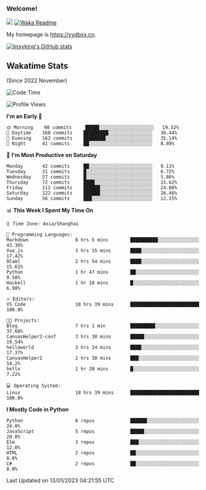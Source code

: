 ### Welcome!

![](https://visitor-badge.glitch.me/badge?page_id=linsyking.linsyking)
[![Waka Readme](https://github.com/linsyking/linsyking/actions/workflows/waka-readme.yml/badge.svg)](https://github.com/linsyking/linsyking/actions/workflows/waka-readme.yml)

My homepage is <https://yydbxx.cn>.

[![linsyking's GitHub stats](https://github-readme-stats.vercel.app/api?username=linsyking&show_icons=true&theme=onedark)](https://github.com/anuraghazra/github-readme-stats)

## Wakatime Stats

(Since 2022 November)

<!--START_SECTION:waka-->
![Code Time](http://img.shields.io/badge/Code%20Time-95%20hrs%2041%20mins-blue)

![Profile Views](http://img.shields.io/badge/Profile%20Views-13-blue)

**I'm an Early 🐤** 

```text
🌞 Morning    90 commits     █████░░░░░░░░░░░░░░░░░░░░   19.52% 
🌆 Daytime    168 commits    █████████░░░░░░░░░░░░░░░░   36.44% 
🌃 Evening    162 commits    ████████░░░░░░░░░░░░░░░░░   35.14% 
🌙 Night      41 commits     ██░░░░░░░░░░░░░░░░░░░░░░░   8.89%

```
📅 **I'm Most Productive on Saturday** 

```text
Monday       42 commits     ██░░░░░░░░░░░░░░░░░░░░░░░   9.11% 
Tuesday      31 commits     █░░░░░░░░░░░░░░░░░░░░░░░░   6.72% 
Wednesday    27 commits     █░░░░░░░░░░░░░░░░░░░░░░░░   5.86% 
Thursday     72 commits     ████░░░░░░░░░░░░░░░░░░░░░   15.62% 
Friday       111 commits    ██████░░░░░░░░░░░░░░░░░░░   24.08% 
Saturday     122 commits    ██████░░░░░░░░░░░░░░░░░░░   26.46% 
Sunday       56 commits     ███░░░░░░░░░░░░░░░░░░░░░░   12.15%

```


📊 **This Week I Spent My Time On** 

```text
⌚︎ Time Zone: Asia/Shanghai

💬 Programming Languages: 
Markdown                 8 hrs 5 mins        ██████████░░░░░░░░░░░░░░░   43.36% 
Vue.js                   3 hrs 15 mins       ████░░░░░░░░░░░░░░░░░░░░░   17.42% 
OCaml                    2 hrs 54 mins       ████░░░░░░░░░░░░░░░░░░░░░   15.61% 
Python                   1 hr 47 mins        ██░░░░░░░░░░░░░░░░░░░░░░░   9.58% 
Haskell                  1 hr 18 mins        █░░░░░░░░░░░░░░░░░░░░░░░░   6.98%

🔥 Editors: 
VS Code                  18 hrs 39 mins      █████████████████████████   100.0%

🐱‍💻 Projects: 
Blog                     7 hrs 1 min         █████████░░░░░░░░░░░░░░░░   37.68% 
CanvasHelper2-conf       3 hrs 38 mins       █████░░░░░░░░░░░░░░░░░░░░   19.54% 
helloworld               3 hrs 14 mins       ████░░░░░░░░░░░░░░░░░░░░░   17.37% 
CanvasHelper2            2 hrs 38 mins       ███░░░░░░░░░░░░░░░░░░░░░░   14.2% 
hello                    1 hr 20 mins        █░░░░░░░░░░░░░░░░░░░░░░░░   7.22%

💻 Operating System: 
Linux                    18 hrs 39 mins      █████████████████████████   100.0%

```

**I Mostly Code in Python** 

```text
Python                   6 repos             ██████░░░░░░░░░░░░░░░░░░░   24.0% 
JavaScript               5 repos             █████░░░░░░░░░░░░░░░░░░░░   20.0% 
Elm                      3 repos             ███░░░░░░░░░░░░░░░░░░░░░░   12.0% 
HTML                     2 repos             ██░░░░░░░░░░░░░░░░░░░░░░░   8.0% 
C#                       2 repos             ██░░░░░░░░░░░░░░░░░░░░░░░   8.0%

```



 Last Updated on 13/01/2023 04:21:55 UTC
<!--END_SECTION:waka-->
